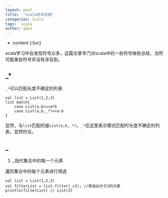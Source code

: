 ```yaml
---
layout: post
title:  "scala符号总结"
categories: Scala
tags:  scala
author: gaos
---
```


* content
{:toc}

scala学习中会发现符号众多，这篇文章专门对scala中的一些符号做些总结，当然可能某些符号并没有涉及到。




## _*
`_*`可以匹配长度不确定的列表
```
val list = List(1,2,3)
list match{
    case List(a,b)=>a*b
    case List(a,b,_*)=>a-b
}
```
显然，与`list`匹配的是`List(a,b,_*)`，`_*`在这里表示模式匹配时长度不确定的列表，显然符合。

## _
1. _指代集合中的每一个元素

遍历集合中的每个元素进行筛选
```
val list = List(1,2,3)
val filterList = list.filter(_>2); //筛选出大于2的元素
println(filterList) // List(3)
```
